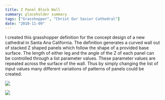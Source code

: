 ```yaml
---
title: Z Panel Block Wall
summary: placeholder summary
tags: ["Grasshopper", "Christ Our Savior Cathedral"]
date: "2010-11-09"
---
```


I created this grasshopper definition for the concept design of a new cathedral in Santa Ana California. The definition generates a curved wall out of stacked Z shaped panels which follow the shape of a provided base surface. The length of either leg and the angle of the Z of each panel can be controlled through a list parameter values. These parameter values are repeated across the surface of the wall. Thus by simply changing the list of input values many different variations of patterns of panels could be created.

![](z-panel-def-2.png)

![](z-panel-def-3.png)
